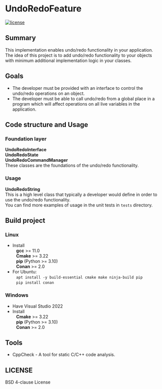 # UndoRedoFeature

[![license](https://img.shields.io/badge/License-BSD%204--clause-blue)](https://github.com/aivaraleksiev/UndoRedoFeature/blob/main/LICENSE)

## Summary
This implementation enables undo/redo functionality in your application. The idea of this project is to add undo/redo functionality to your objects with minimum additional implementation logic in your classes.

## Goals
- The developer must be provided with an interface to control the undo/redo operations on an object.
- The developer must be able to call undo/redo from a global place in a program which will affect operations on all live variables in the application.

## Code structure and Usage
### Foundation layer
**UndoRedoInterface**  
**UndoRedoState**  
**UndoRedoCommandManager**  
These classes are the foundations of the undo/redo functionality. 
### Usage
**UndoRedoString**  
This is a high level class that typically a developer would define in order to use the undo/redo functionality. <br>
You can find more examples of usage in the unit tests in `tests` directory.

## Build project
### Linux
- Install <br>
  &nbsp;&nbsp; **gcc** >= 11.0 <br>
  &nbsp;&nbsp; **Cmake** >= 3.22 <br>
  &nbsp;&nbsp; **pip** (Python >= 3.10) <br>
  &nbsp;&nbsp; **Conan** >= 2.0
- For Ubuntu: <br>
 &nbsp;&nbsp; `apt install -y build-essential cmake make ninja-build pip` <br>
 &nbsp;&nbsp; `pip install conan`
### Windows
- Have Visual Studio 2022
- Install <br>
  &nbsp;&nbsp; **Cmake** >= 3.22 <br>
  &nbsp;&nbsp; **pip** (Python >= 3.10) <br>
  &nbsp;&nbsp; **Conan** >= 2.0

## Tools
- CppCheck - A tool for static C/C++ code analysis.

## LICENSE
BSD 4-clause License


